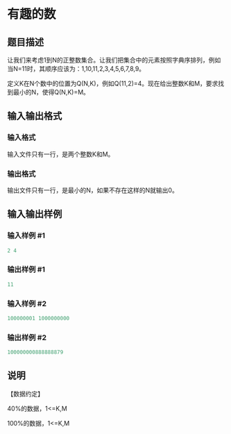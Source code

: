 # 有趣的数

## 题目描述

让我们来考虑1到N的正整数集合。让我们把集合中的元素按照字典序排列，例如当N=11时，其顺序应该为：1,10,11,2,3,4,5,6,7,8,9。

定义K在N个数中的位置为Q(N,K)，例如Q(11,2)=4。现在给出整数K和M，要求找到最小的N，使得Q(N,K)=M。

## 输入输出格式

### 输入格式

输入文件只有一行，是两个整数K和M。

### 输出格式

输出文件只有一行，是最小的N，如果不存在这样的N就输出0。

## 输入输出样例

### 输入样例 #1

```cpp
2 4

```
### 输出样例 #1

```cpp
11

```
### 输入样例 #2

```cpp
100000001 1000000000
```


### 输出样例 #2

```cpp
100000000888888879
```


## 说明

【数据约定】

40%的数据，1<=K,M

100%的数据，1<=K,M

